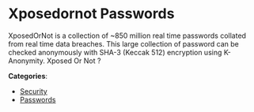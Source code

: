 # Xposedornot Passwords


XposedOrNot is a collection of ~850 million real time passwords collated from real time data breaches. This large collection of password can be checked anonymously with SHA-3 (Keccak 512) encryption using K-Anonymity. Xposed Or Not ?



**Categories**:
- [Security](https://github.com/apis-list/apis-list#security)
- [Passwords](https://github.com/apis-list/apis-list#passwords)





